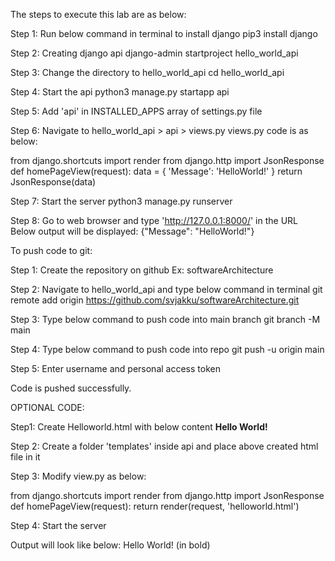 The steps to execute this lab are as below:

Step 1: Run below command in terminal to install django
pip3 install django

Step 2: Creating django api
django-admin startproject hello_world_api

Step 3: Change the directory to hello_world_api
cd hello_world_api

Step 4: Start the api
python3 manage.py startapp api

Step 5: Add 'api' in INSTALLED_APPS array of settings.py file

Step 6: Navigate to hello_world_api > api > views.py
views.py code is as below:

from django.shortcuts import render
from django.http import JsonResponse
def homePageView(request):
    data = {
       'Message': 'HelloWorld!'
    }
    return JsonResponse(data)
    
Step 7: Start the server
python3 manage.py runserver

Step 8: Go to web browser and type 'http://127.0.0.1:8000/' in the URL
Below output will be displayed:
{"Message": "HelloWorld!"}

To push code to git:

Step 1: Create the repository on github Ex: softwareArchitecture

Step 2: Navigate to hello_world_api and type below command in terminal
git remote add origin https://github.com/svjakku/softwareArchitecture.git

Step 3: Type below command to push code into main branch
git branch -M main

Step 4: Type below command to push code into repo
git push -u origin main

Step 5: Enter username and personal access token

Code is pushed successfully.



OPTIONAL CODE:

Step1: Create Helloworld.html with below content
<B>Hello World!</B>

Step 2: Create a folder 'templates' inside api and place above created html file in it

Step 3: Modify view.py as below:

from django.shortcuts import render
from django.http import JsonResponse
def homePageView(request):
   return render(request, 'helloworld.html')
   
Step 4: Start the server

Output will look like below:
Hello World! (in bold)
